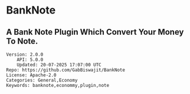 # BankNote
## A Bank Note Plugin Which Convert Your Money To Note.
```properties
Version: 2.0.0
    API: 5.0.0
    Updated: 20-07-2025 17:07:00 UTC
Repo: https://github.com/GabBiswajit/BankNote
License: Apache-2.0
Categories: General,Economy
Keywords: banknote,econommy,plugin,note
```